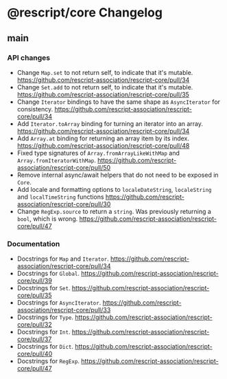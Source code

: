 # @rescript/core Changelog

## main

### API changes

- Change `Map.set` to not return self, to indicate that it's mutable. https://github.com/rescript-association/rescript-core/pull/34
- Change `Set.add` to not return self, to indicate that it's mutable. https://github.com/rescript-association/rescript-core/pull/35
- Change `Iterator` bindings to have the same shape as `AsyncIterator` for consistency. https://github.com/rescript-association/rescript-core/pull/34
- Add `Iterator.toArray` binding for turning an iterator into an array. https://github.com/rescript-association/rescript-core/pull/34
- Add `Array.at` binding for returning an array item by its index. https://github.com/rescript-association/rescript-core/pull/48
- Fixed type signatures of `Array.fromArrayLikeWithMap` and `Array.fromIteratorWithMap`. https://github.com/rescript-association/rescript-core/pull/50
- Remove internal async/await helpers that do not need to be exposed in `Core`.
- Add locale and formatting options to `localeDateString`, `localeString` and `localTimeString` functions https://github.com/rescript-association/rescript-core/pull/30
- Change `RegExp.source` to return a `string`. Was previously returning a `bool`, which is wrong. https://github.com/rescript-association/rescript-core/pull/47

### Documentation

- Docstrings for `Map` and `Iterator`. https://github.com/rescript-association/rescript-core/pull/34
- Docstrings for `Global`. https://github.com/rescript-association/rescript-core/pull/39
- Docstrings for `Set`. https://github.com/rescript-association/rescript-core/pull/35
- Docstrings for `AsyncIterator`. https://github.com/rescript-association/rescript-core/pull/33
- Docstrings for `Type`. https://github.com/rescript-association/rescript-core/pull/32
- Docstrings for `Int`. https://github.com/rescript-association/rescript-core/pull/37
- Docstrings for `Dict`. https://github.com/rescript-association/rescript-core/pull/40
- Docstrings for `RegExp`. https://github.com/rescript-association/rescript-core/pull/47
